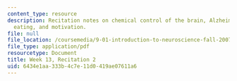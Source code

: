 ```yaml
---
content_type: resource
description: Recitation notes on chemical control of the brain, Alzheimer's disease,
  eating, and motivation.
file: null
file_location: /coursemedia/9-01-introduction-to-neuroscience-fall-2007/6434e1aa333b4c7e11d0419ae07611a6_wk13_9_01_r08.pdf
file_type: application/pdf
resourcetype: Document
title: Week 13, Recitation 2
uid: 6434e1aa-333b-4c7e-11d0-419ae07611a6
---
```

